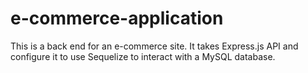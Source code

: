 # e-commerce-application
This is a back end for an e-commerce site. It takes Express.js API and configure it to use Sequelize to interact with a MySQL database.
